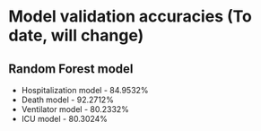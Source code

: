 
# Model validation accuracies (To date, will change)
## Random Forest model
  - Hospitalization model - 84.9532%
  - Death model - 92.2712%
  - Ventilator model - 80.2332%
  - ICU model - 80.3024%


